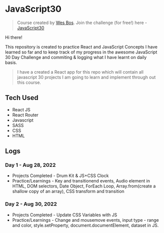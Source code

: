 # JavaScript30

> Course created by [Wes Bos](https://github.com/wesbos). Join the challenge (for free!) here - [JavaScript30](https://javascript30.com/account)

Hi there!

This repository is created to practice React and JavaScript Concepts I have learned so far and to keep track of my progress in the awesome JavaScript 30 Day Challenge and commiting & logging what I have learnt on daily basis.

> I have a created a React app for this repo which will contain all javascript 30 projects I am going to learn and implement through out this course.

## Tech Used

- React JS
- React Router
- Javascript
- SASS
- CSS
- HTML

## Logs

### Day 1 - Aug 28, 2022 </br>

- Projects Completed - Drum Kit & JS+CSS Clock </br>
- Practice/Learnings - Key and transitionend events, Audio element in HTML, DOM selectors, Date Object, ForEach Loop, Array.from(create a shallow copy of an array), CSS transform and transition </br>

### Day 2 - Aug 30, 2022 </br>

- Projects Completed - Update CSS Variables with JS </br>
- Practice/Learnings - Change and mousemove events, input type - range and color, style.setProperty, document.documentElement, dataset in JS.  </br>